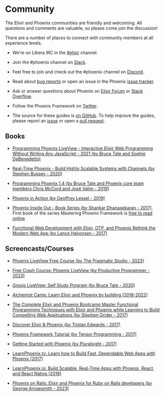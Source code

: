 # Community

The Elixir and Phoenix communities are friendly and welcoming. All questions and comments are valuable, so please come join the discussion!

There are a number of places to connect with community members at all experience levels.

  * We're on Libera IRC in the [\#elixir](https://web.libera.chat/?channels=#elixir) channel.

  * Join the #phoenix channel on [Slack](https://elixir-lang.slack.com).

  * Feel free to join and check out the #phoenix channel on [Discord](https://discord.gg/elixir).

  * Read about [bug reports](https://github.com/phoenixframework/phoenix/blob/main/CONTRIBUTING.md#bug-reports) or open an issue in the Phoenix [issue tracker](https://github.com/phoenixframework/phoenix/issues).

  * Ask or answer questions about Phoenix on [Elixir Forum](https://elixirforum.com/c/phoenix-forum) or [Stack Overflow](https://stackoverflow.com/questions/tagged/phoenix-framework).

  * Follow the Phoenix Framework on [Twitter](https://twitter.com/elixirphoenix).

  * The source for these guides is [on GitHub](https://github.com/phoenixframework/phoenix/tree/main/guides). To help improve the guides, please report an [issue](https://github.com/phoenixframework/phoenix/issues) or open a [pull request](https://github.com/phoenixframework/phoenix/pulls).

## Books

  * [Programming Phoenix LiveView - Interactive Elixir Web Programming Without Writing Any JavaScript - 2021 (by Bruce Tate and Sophie DeBenedetto)](https://pragprog.com/titles/liveview/programming-phoenix-liveview/)

  * [Real-Time Phoenix - Build Highly Scalable Systems with Channels (by Stephen Bussey - 2020)](https://pragprog.com/titles/sbsockets/real-time-phoenix/)

  * [Programming Phoenix 1.4 (by Bruce Tate and Phoenix core team members Chris McCord and José Valim - 2019)](https://pragprog.com/titles/phoenix14/programming-phoenix-1-4/)

  * [Phoenix in Action (by Geoffrey Lessel - 2019)](https://manning.com/books/phoenix-in-action)

  * [Phoenix Inside Out - Book Series (by Shankar Dhanasekaran - 2017)](https://shankardevy.com/phoenix-book/). First book of the series Mastering Phoenix Framework is [free to read online](https://shankardevy.com/phoenix-inside-out-mpf/)

  * [Functional Web Development with Elixir, OTP, and Phoenix Rethink the Modern Web App (by Lance Halvorsen - 2017)](https://pragprog.com/titles/lhelph/functional-web-development-with-elixir-otp-and-phoenix/)

## Screencasts/Courses

  * [Phoenix LiveView Free Course (by The Pragmatic Studio - 2023)](https://pragmaticstudio.com/courses/phoenix-liveview)

  * [Free Crash Course: Phoenix LiveView (by Productive Programmer - 2023)](https://www.productiveprogrammer.com/learn-phoenix-liveview-free)

  * [Groxio LiveView: Self Study Program (by Bruce Tate - 2020)](https://grox.io/language/liveview/course)

  * [Alchemist Camp: Learn Elixir and Phoenix by building (2018-2022)](https://alchemist.camp/episodes)

  * [The Complete Elixir and Phoenix Bootcamp Master Functional Programming Techniques with Elixir and Phoenix while Learning to Build Compelling Web Applications (by Stephen Grider - 2017)](https://www.udemy.com/the-complete-elixir-and-phoenix-bootcamp-and-tutorial/)

  * [Discover Elixir & Phoenix (by Tristan Edwards - 2017)](https://www.ludu.co/course/discover-elixir-phoenix)

  * [Phoenix Framework Tutorial (by Tensor Programming - 2017)](https://www.youtube.com/watch?v=irDC1nWKhZ8&index=6&list=PLJbE2Yu2zumAgKjSPyFtvYjP5LqgzafQq)

  * [Getting Started with Phoenix (by Pluralsight - 2017)](https://www.pluralsight.com/courses/phoenix-getting-started)

  * [LearnPhoenix.tv: Learn how to Build Fast, Dependable Web Apps with Phoenix (2017)](https://www.learnphoenix.tv/)

  * [LearnPhoenix.io: Build Scalable, Real-Time Apps with Phoenix, React, and React Native (2016)](https://www.learnphoenix.io/)

  * [Phoenix on Rails: Elixir and Phoenix for Ruby on Rails developers (by George Arrowsmith - 2023)](https://phoenixonrails.com)
